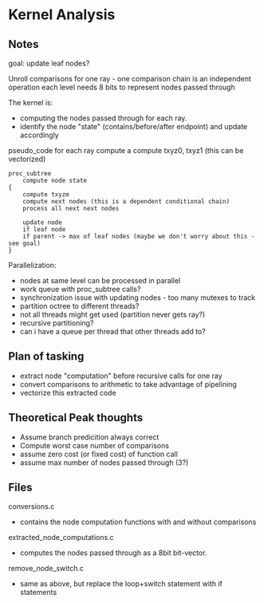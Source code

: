 # Kernel Analysis
## Notes

goal: update leaf nodes?

Unroll comparisons for one ray - one comparison chain is an independent operation
each level needs 8 bits to represent nodes passed through

The kernel is:
- computing the nodes passed through for each ray.
- identify the node "state" (contains/before/after endpoint) and update accordingly

pseudo_code
    for each ray
        compute a
        compute txyz0, txyz1 (this can be vectorized)

    proc_subtree
        compute node state
    {
        compute txyzm
        compute next nodes (this is a dependent conditional chain)
        process all next next nodes
        
        update node
        if leaf node 
        if parent -> max of leaf nodes (maybe we don't worry about this - see goal)
    }

Parallelization:

- nodes at same level can be processed in parallel
- work queue with proc_subtree calls?
- synchronization issue with updating nodes - too many mutexes to track
- partition octree to different threads?
- not all threads might get used (partition never gets ray?)
- recursive partitioning?
- can i have a queue per thread that other threads add to?


## Plan of tasking

- extract node "computation" before recursive calls for one ray
- convert comparisons to arithmetic to take advantage of pipelining
- vectorize this extracted code

## Theoretical Peak thoughts

- Assume branch predicition always correct
- Compute worst case number of comparisons
- assume zero cost (or fixed cost) of function call 
- assume max number of nodes passed through (3?)

## Files

conversions.c
- contains the node computation functions with and without comparisons

extracted_node_computations.c
- computes the nodes passed through as a 8bit bit-vector.

remove_node_switch.c
- same as above, but replace the loop+switch statement with if statements
